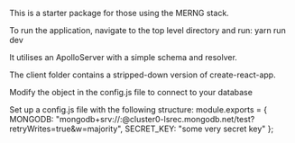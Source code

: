 This is a starter package for those using the MERNG stack.

To run the application, navigate to the top level directory and run:
yarn run dev

It utilises an ApolloServer with a simple schema and resolver.

The client folder contains a stripped-down version of create-react-app.

Modify the object in the config.js file to connect to your database

Set up a config.js file with the following structure:
module.exports = {
MONGODB:
"mongodb+srv://<username>:<password>@cluster0-lsrec.mongodb.net/test?retryWrites=true&w=majority",
SECRET_KEY: "some very secret key"
};
